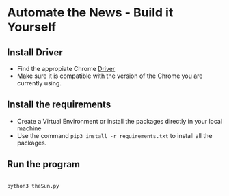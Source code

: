 # Automate the News - Build it Yourself

## Install Driver

- Find the appropiate Chrome [Driver](https://chromedriver.chromium.org)
- Make sure it is compatible with the version of the Chrome you are currently using.


## Install the requirements

- Create a Virtual Environment or install the packages directly in your local machine
- Use the command `pip3 install -r requirements.txt` to install all the packages.

## Run the program

```python

python3 theSun.py

```